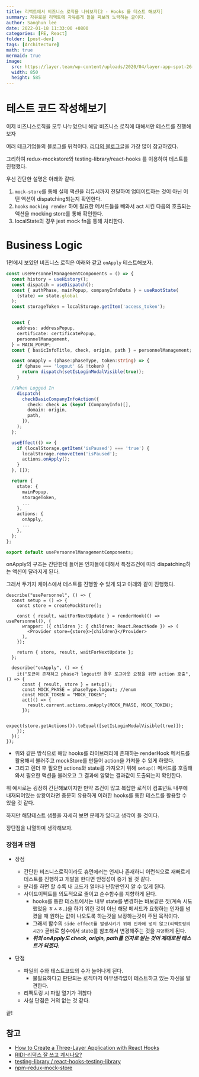 ```yaml
---
title: 리액트에서 비즈니스 로직을 나눠보자[2 - Hooks 를 테스트 해보자]
summary: 자유로운 리액트에 자유롭게 틀을 짜보려 노력하는 글이다.
author: Sanghun lee
date: 2022-01-18 11:33:00 +0800
categories: [FE, React]
folder: [post-dev]
tags: [Architecture]
math: true
mermaid: true
image:
  src: https://layer.team/wp-content/uploads/2020/04/layer-app-spot-26-best-field-data-software-revit-addin-manage.png
  width: 850
  height: 585
---
```


# 테스트 코드 작성해보기

이제 비즈니스로직을 모두 나누었으니 해당 비즈니스 로직에 대해서만 테스트를 진행해보자

여러 테크기업들의 블로그를 뒤적이다. [리디의 블로그](https://ridicorp.com/story/how-to-use-redux-in-ridi/)글을 가장 많이 참고하였다.

그리하여 redux-mockstore와 testing-library/react-hooks 를 이용하여 테스트를 진행했다.

우선 간단한 설명은 아래와 같다.

1. `mock-store`를 통해 실제 액션을 리듀서까지 전달하여 업데이트하는 것이 아닌 어떤 액션이 dispatching되는지 확인한다.
2. `hooks` `mocking render` 하여 필요한 메서드들을 빼와서 act 시킨 다음의 호출되는 액션을 mocking store를 통해 확인한다.
3. localState의 경우 jest mock fn을 통해 처리한다.

# Business Logic

1편에서 보았던 비즈니스 로직은 아래와 같고 `onApply` 테스트해보자.

```ts
const usePersonnelManagementComponents = () => {
  const history = useHistory();
  const dispatch = useDispatch();
  const { authPhase, mainPopup, companyInfoData } = useRootState(
    (state) => state.global
  );
  const storageToken = localStorage.getItem('access_token');


  const {
    address: addressPopup,
    certificate: certificatePopup,
    personnelManagement,
  } = MAIN_POPUP;
  const { basicInfoTitle, check, origin, path } = personnelManagement;

  const onApply = (phase:phaseType, token:string) => {
    if (phase === 'logout' && !token) {
      return dispatch(setIsLoginModalVisible(true));
    }

  //When Logged In
    dispatch(
      checkBasicCompanyInfoAction({
        check: check as (keyof ICompanyInfo)[],
        domain: origin,
        path,
      }),
    );
  };

  useEffect(() => {
    if (localStorage.getItem('isPaused') === 'true') {
      localStorage.removeItem('isPaused');
      actions.onApply();
    }
  }, []);

  return {
    state: {
      mainPopup,
      storageToken,
      ...
    },
    actions: {
      onApply,
      ...
    },
  };
};

export default usePersonnelManagementComponents;
```

onApply의 구조는 간단한데 들어온 인자들에 대해서 특정조건에 따라 dispatching하는 액션이 달라지게 된다.

그래서 두가지 케이스에서 테스트를 진행할 수 있게 되고 아래와 같이 진행했다.

```tsx
describe("usePersonnel", () => {
  const setup = () => {
    const store = createMockStore();

    const { result, waitForNextUpdate } = renderHook(() => usePersonnel(), {
      wrapper: ({ children }: { children: React.ReactNode }) => (
        <Provider store={store}>{children}</Provider>
      ),
    });

    return { store, result, waitForNextUpdate };
  };

  describe("onApply", () => {
    it("토큰이 존재하고 phase가 logout인 경우 로그아웃 요청을 위한 action 호출", () => {
      const { result, store } = setup();
      const MOCK_PHASE = phaseType.logout; //enum
      const MOCK_TOKEN = "MOCK_TOKEN";
      act(() => {
        result.current.actions.onApply(MOCK_PHASE, MOCK_TOKEN);
      });

      expect(store.getActions()).toEqual([setIsLoginModalVisible(true)]);
    });
  });
});
```

- 위와 같은 방식으로 해당 hooks를 라이브러리에 존재하는 renderHook 메서드를 활용해서 불러주고 mockStore를 만들어 action을 가져올 수 있게 하였다.
- 그리고 렌더 후 필요한 actions와 state를 가져오기 위해 `setup()` 메서드를 호출해와서 필요한 액션을 불러오고 그 결과에 알맞는 결과값이 도출되는지 확인한다.

위 예시로는 굉장히 간단해보이지만 만약 조건이 많고 복잡한 로직이 컴포넌트 내부에 내재되어있는 상황이라면 충분히 유용하게 이러한 hooks를 통한 테스트를 활용할 수 있을 것 같다.

하지만 해당테스트 샘플을 자세히 보면 문제가 있다고 생각이 들 것이다.

장단점을 나열하며 생각해보자.

### 장점과 단점

- 장점

  - 간단한 비즈니스로직이라도 휴먼에러는 언제나 존재하니 이런식으로 재빠르게 테스트를 진행하고 개발을 한다면 안정성이 증가 될 것 같다.
  - 분리를 하면 할 수록 내 코드가 얼마나 난장판인지 알 수 있게 된다.
  - 사이드이펙트를 의도적으로 줄이고 순수함수를 지향하게 된다.
    - hooks를 통한 테스트에서는 내부 state를 변경하는 바보같은 짓(계속 시도했었음 ㅎㅅㅎ..)을 하기 위한 것이 아닌 해당 메서드가 요청하는 인자를 넘겼을 때 원하는 값이 나오도록 하는것을 보장하는것이 주된 목적이다.
    - 그래서 함수의 `side effect를 발생시키기 위해 인자에 넣지 않고(리팩토링의 시간)` 곧바로 함수에서 state를 참조해서 변경해주는 것을 `지양`하게 된다.
    - **_위의 onApply도 check, origin, path를 인자로 받는 것이 제대로된 테스트가 되겠다._**

- 단점
  - 파일의 수와 테스트코드의 수가 늘어나게 된다.
    - 불필요하다고 판단되는 로직마저 아무생각없이 테스트하고 있는 자신을 발견한다.
  - 리팩토링 시 파일 열기가 귀찮다
  - 사실 단점은 거의 없는 것 같다.

끝!

## 참고

- [How to Create a Three-Layer Application with React Hooks](https://medium.com/dailyjs/how-to-create-a-three-layer-application-with-react-hooks-2efba9ba345f)
- [RIDI-리덕스 잘 쓰고 계시나요?](https://ridicorp.com/story/how-to-use-redux-in-ridi/)
- [testing-library / react-hooks-testing-library](https://github.com/testing-library/react-hooks-testing-library)
- [npm-redux-mock-store](https://www.npmjs.com/package/redux-mock-store)
